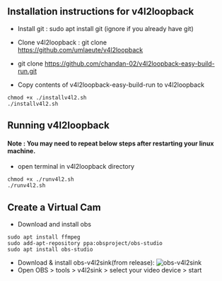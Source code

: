 ## Installation instructions for v4l2loopback 
- Install git : sudo apt install git (ignore if you already have git)

- Clone v4l2loopback : git clone https://github.com/umlaeute/v4l2loopback

- git clone https://github.com/chandan-02/v4l2loopback-easy-build-run.git

- Copy contents of v4l2loopback-easy-build-run to v4l2loopback

```
chmod +x ./installv4l2.sh
./installv4l2.sh
```

## Running v4l2loopback 
#### Note : You may need to repeat below steps after restarting your linux machine.

- open terminal in v4l2loopback directory 
```
chmod +x ./runv4l2.sh
./runv4l2.sh
```

## Create a Virtual Cam

- Download and install obs 

```
sudo apt install ffmpeg
sudo add-apt-repository ppa:obsproject/obs-studio
sudo apt install obs-studio
```
- Download & install obs-v4l2sink(from release): ![obs-v4l2sink](https://github.com/CatxFish/obs-v4l2sink) 
- Open OBS > tools > v4l2sink > select your video device > start 

